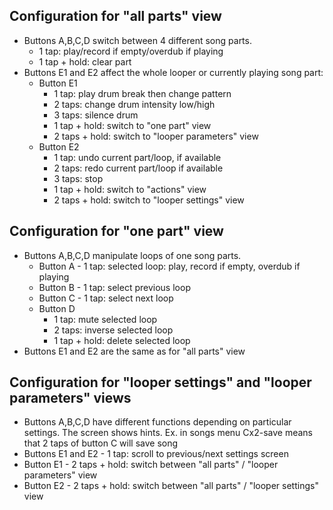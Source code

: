 ## Configuration for "all parts" view
- Buttons A,B,C,D switch between 4 different song parts.
    - 1 tap: play/record if empty/overdub if playing
    - 1 tap + hold: clear part
- Buttons E1 and E2 affect the whole looper or currently playing song part:
    - Button E1
        - 1 tap: play drum break then change pattern
        - 2 taps: change drum intensity low/high
        - 3 taps: silence drum
        - 1 tap + hold: switch to "one part" view
        - 2 taps + hold: switch to "looper parameters" view
    - Button E2
        - 1 tap: undo current part/loop, if available
        - 2 taps: redo current part/loop if available
        - 3 taps: stop
        - 1 tap + hold: switch to "actions" view
        - 2 taps + hold: switch to "looper settings" view
## Configuration for "one part" view
- Buttons A,B,C,D manipulate loops of one song parts.
    - Button A - 1 tap: selected loop: play, record if empty, overdub if playing
    - Button B - 1 tap: select previous loop
    - Button C - 1 tap: select next loop
    - Button D
        - 1 tap: mute selected loop
        - 2 taps: inverse selected loop
        - 1 tap + hold: delete selected loop
- Buttons E1 and E2 are the same as for "all parts" view
## Configuration for "looper settings" and "looper parameters" views
- Buttons A,B,C,D have different functions depending on particular settings. The screen shows hints. Ex. in songs menu
  Cx2-save means that 2 taps of button C will save song
- Buttons E1 and E2 - 1 tap: scroll to previous/next settings screen
- Button E1 - 2 taps + hold: switch between "all parts" / "looper parameters" view
- Button E2 - 2 taps + hold: switch between "all parts" / "looper settings" view
